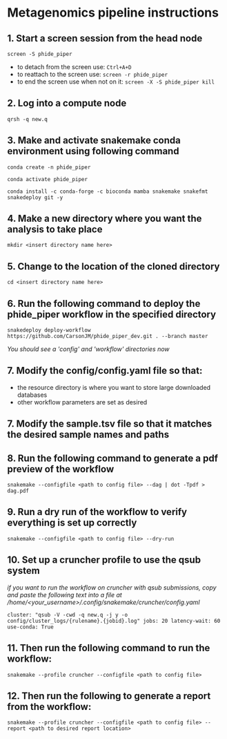 # Metagenomics pipeline instructions

## 1. Start a screen session from the head node

`screen -S phide_piper`

- to detach from the screen use: `Ctrl+A+D`
- to reattach to the screen use: `screen -r phide_piper`
- to end the screen use when not on it: `screen -X -S phide_piper kill`

## 2. Log into a compute node

`qrsh -q new.q`

## 3. Make and activate snakemake conda environment using following command

`conda create -n phide_piper`

`conda activate phide_piper`

`conda install -c conda-forge -c bioconda mamba snakemake snakefmt snakedeploy git -y`

## 4. Make a new directory where you want the analysis to take place

`mkdir <insert directory name here>`

## 5. Change to the location of the cloned directory

`cd <insert directory name here>`

## 6. Run the following command to deploy the phide_piper workflow in the specified directory

`snakedeploy deploy-workflow https://github.com/CarsonJM/phide_piper_dev.git . --branch master`

*You should see a 'config' and 'workflow' directories now*

## 7. Modify the config/config.yaml file so that:

- the resource directory is where you want to store large downloaded databases
- other workflow parameters are set as desired

## 7. Modify the sample.tsv file so that it matches the desired sample names and paths

## 8. Run the following command to generate a pdf preview of the workflow

`snakemake --configfile <path to config file> --dag | dot -Tpdf > dag.pdf`

## 9. Run a dry run of the workflow to verify everything is set up correctly

`snakemake --configfile <path to config file> --dry-run`

## 10. Set up a cruncher profile to use the qsub system

*if you want to run the workflow on cruncher with qsub submissions, copy and paste the following text into a file
at /home/<your_username>/.config/snakemake/cruncher/config.yaml*

`cluster: "qsub -V -cwd -q new.q -j y -o config/cluster_logs/{rulename}.{jobid}.log"
jobs: 20
latency-wait: 60
use-conda: True`
  
## 11. Then run the following command to run the workflow:

`snakemake --profile cruncher --configfile <path to config file>`

## 12. Then run the following to generate a report from the workflow:

`snakemake --profile cruncher --configfile <path to config file> --report <path to desired report location>`